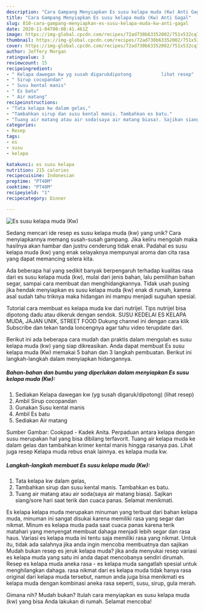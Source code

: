 ```yaml
---
description: "Cara Gampang Menyiapkan Es susu kelapa muda (Kw) Anti Gagal"
title: "Cara Gampang Menyiapkan Es susu kelapa muda (Kw) Anti Gagal"
slug: 810-cara-gampang-menyiapkan-es-susu-kelapa-muda-kw-anti-gagal
date: 2020-11-04T00:08:41.461Z
image: https://img-global.cpcdn.com/recipes/72ad730b63352002/751x532cq70/es-susu-kelapa-muda-kw-foto-resep-utama.jpg
thumbnail: https://img-global.cpcdn.com/recipes/72ad730b63352002/751x532cq70/es-susu-kelapa-muda-kw-foto-resep-utama.jpg
cover: https://img-global.cpcdn.com/recipes/72ad730b63352002/751x532cq70/es-susu-kelapa-muda-kw-foto-resep-utama.jpg
author: Jeffery Morgan
ratingvalue: 3
reviewcount: 15
recipeingredient:
- " Kelapa dawegan kw yg susah digarukdipotong           lihat resep"
- " Sirup cocopandan"
- " Susu kental manis"
- " Es batu"
- " Air matang"
recipeinstructions:
- "Tata kelapa kw dalam gelas,"
- "Tambahkan sirup dan susu kental manis. Tambahkan es batu."
- "Tuang air matang atau air soda(saya air matang biasa). Sajikan siang/sore hari saat terik dan cuaca panas. Selamat menikmati."
categories:
- Resep
tags:
- es
- susu
- kelapa

katakunci: es susu kelapa 
nutrition: 215 calories
recipecuisine: Indonesian
preptime: "PT40M"
cooktime: "PT48M"
recipeyield: "1"
recipecategory: Dinner

---
```



![Es susu kelapa muda (Kw)](https://img-global.cpcdn.com/recipes/72ad730b63352002/751x532cq70/es-susu-kelapa-muda-kw-foto-resep-utama.jpg)

Sedang mencari ide resep es susu kelapa muda (kw) yang unik? Cara menyiapkannya memang susah-susah gampang. Jika keliru mengolah maka hasilnya akan hambar dan justru cenderung tidak enak. Padahal es susu kelapa muda (kw) yang enak selayaknya mempunyai aroma dan cita rasa yang dapat memancing selera kita.

Ada beberapa hal yang sedikit banyak berpengaruh terhadap kualitas rasa dari es susu kelapa muda (kw), mulai dari jenis bahan, lalu pemilihan bahan segar, sampai cara membuat dan menghidangkannya. Tidak usah pusing jika hendak menyiapkan es susu kelapa muda (kw) enak di rumah, karena asal sudah tahu triknya maka hidangan ini mampu menjadi suguhan spesial.

Tutorial cara membuat es kelapa muda kw dari nutrijel. Tips nutrijel bisa dipotong dadu atau dikeruk dengan sendok. SUSU KEDELAI ES KELAPA MUDA, JAJAN UNIK, STREET FOOD Dukung channel ini dengan cara klik Subscribe dan tekan tanda loncengnya agar tahu video terupdate dari.


Berikut ini ada beberapa cara mudah dan praktis dalam mengolah es susu kelapa muda (kw) yang siap dikreasikan. Anda dapat membuat Es susu kelapa muda (Kw) memakai 5 bahan dan 3 langkah pembuatan. Berikut ini langkah-langkah dalam menyiapkan hidangannya.

<!--inarticleads1-->

##### Bahan-bahan dan bumbu yang diperlukan dalam menyiapkan Es susu kelapa muda (Kw):

1. Sediakan  Kelapa dawegan kw (yg susah digaruk/dipotong)           (lihat resep)
1. Ambil  Sirup cocopandan
1. Gunakan  Susu kental manis
1. Ambil  Es batu
1. Sediakan  Air matang


Sumber Gambar: Cookpad - Kadek Anita. Perpaduan antara kelapa dengan susu merupakan hal yang bisa dibilang terfavorit. Tuang air kelapa muda ke dalam gelas dan tambahkan krimer kental manis hingga rasanya pas. Lihat juga resep Kelapa muda rebus enak lainnya. es kelapa muda kw. 

<!--inarticleads2-->

##### Langkah-langkah membuat Es susu kelapa muda (Kw):

1. Tata kelapa kw dalam gelas,
1. Tambahkan sirup dan susu kental manis. Tambahkan es batu.
1. Tuang air matang atau air soda(saya air matang biasa). Sajikan siang/sore hari saat terik dan cuaca panas. Selamat menikmati.


Es kelapa kelapa muda merupakan minuman yang terbuat dari bahan kelapa muda, minuman ini sangat disukai karena memiliki rasa yang segar dan nikmat. Minum es kelapa muda pada saat cuaca panas karena terik matahari yang menyengat membuat dahaga menjadi lebih segar dan rasa haus. Variasi es kelapa muda ini tentu saja memiliki rasa yang nikmat. Untuk itu, tidak ada salahnya jika anda ingin mencoba membuatnya dan sajikan Mudah bukan resep es jeruk kelapa muda? jika anda menyukai resep variasi es kelapa muda yang satu ini anda dapat mencobanya sendiri dirumah. Resep es kelapa muda aneka rasa - es kelapa muda sangatlah spesial untuk menghilangkan dahaga. rasa nikmat dari es kelapa muda tidak hanya rasa original dari kelapa muda tersebut, namun anda juga bisa menikmati es kelapa muda dengan kombinasi aneka rasa seperti, susu, sirup, gula merah. 

Gimana nih? Mudah bukan? Itulah cara menyiapkan es susu kelapa muda (kw) yang bisa Anda lakukan di rumah. Selamat mencoba!
